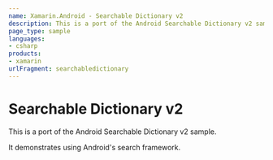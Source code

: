 ```yaml
---
name: Xamarin.Android - Searchable Dictionary v2
description: This is a port of the Android Searchable Dictionary v2 sample. It demonstrates using Android's search framework.
page_type: sample
languages:
- csharp
products:
- xamarin
urlFragment: searchabledictionary
---
```

# Searchable Dictionary v2

This is a port of the Android Searchable Dictionary v2 sample.

It demonstrates using Android's search framework.
